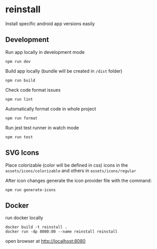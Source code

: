 # reinstall

Install specific android app versions easily

## Development

Run app locally in development mode
```
npm run dev
```

Build app locally (bundle will be created in `/dist` folder)
```
npm run build
```

Check code format issues
```
npm run lint
```

Automatically format code in whole project
```
npm run format
```

Run jest test runner in watch mode
```
npm run test
```

## SVG Icons

Place colorizable (color will be defined in css) icons in the `assets/icons/colorizable` and others in `assets/icons/regular`

After icon changes generate the icon provider file with the command:
```
npm run generate-icons
```

## Docker

run docker locally
```
docker build -t reinstall .
docker run -dp 8080:80 --name reinstall reinstall
```

open browser at [http://localhost:8080](http://localhost:8080)